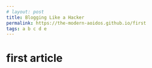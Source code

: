 ```yaml
---
# layout: post
title: Blogging Like a Hacker
permalink: https://the-modern-aoidos.github.io/first
tags: a b c d e
---
```


# first article